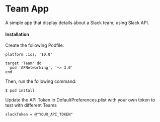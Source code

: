 # Team App

A simple app that display details about a Slack team, using Slack API.

<h4>Installation</h4>

Create the following Podfile:

```
platform :ios, '10.0'

target 'Team' do
  pod 'AFNetworking', '~> 3.0'
end
```

Then, run the following command:

```
$ pod install
```

Update the API Token in DefaultPreferences.plist with your own token to test with different Teams

```
slackToken = @"YOUR_API_TOKEN"
```

